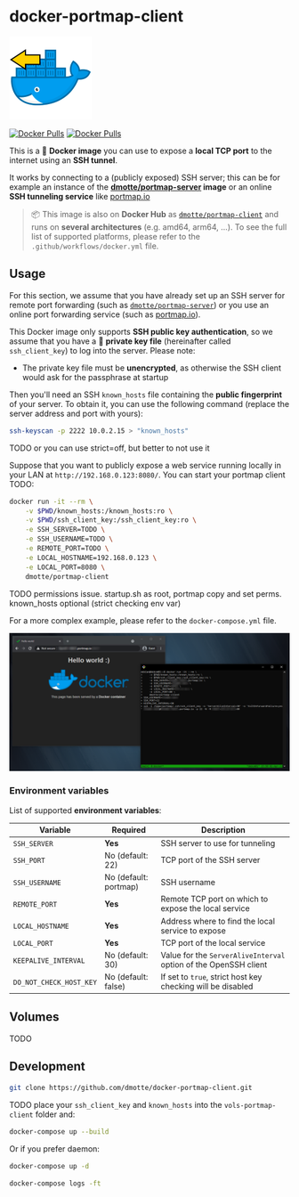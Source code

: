 # docker-portmap-client

![](portmap-client-icon-149.png)

[![Docker Pulls](https://img.shields.io/github/workflow/status/dmotte/docker-portmap-client/docker?logo=github&style=flat-square)](https://hub.docker.com/r/dmotte/portmap-client)
[![Docker Pulls](https://img.shields.io/docker/pulls/dmotte/portmap-client?logo=docker&style=flat-square)](https://hub.docker.com/r/dmotte/portmap-client)

This is a :whale: **Docker image** you can use to expose a **local TCP port** to the internet using an **SSH tunnel**.

It works by connecting to a (publicly exposed) SSH server; this can be for example an instance of the **[dmotte/portmap-server](https://github.com/dmotte/docker-portmap-server.git) image** or an online **SSH tunneling service** like [portmap.io](https://portmap.io/)

> :package: This image is also on **Docker Hub** as [`dmotte/portmap-client`](https://hub.docker.com/r/dmotte/portmap-client) and runs on **several architectures** (e.g. amd64, arm64, ...). To see the full list of supported platforms, please refer to the `.github/workflows/docker.yml` file.

## Usage

For this section, we assume that you have already set up an SSH server for remote port forwarding (such as [`dmotte/portmap-server`](https://hub.docker.com/r/dmotte/portmap-server)) or you use an online port forwarding service (such as [portmap.io](https://portmap.io/)).

This Docker image only supports **SSH public key authentication**, so we assume that you have a :key: **private key file** (hereinafter called `ssh_client_key`) to log into the server. Please note:

- The private key file must be **unencrypted**, as otherwise the SSH client would ask for the passphrase at startup

Then you'll need an SSH `known_hosts` file containing the **public fingerprint** of your server. To obtain it, you can use the following command (replace the server address and port with yours):

```bash
ssh-keyscan -p 2222 10.0.2.15 > "known_hosts"
```

TODO or you can use strict=off, but better to not use it

Suppose that you want to publicly expose a web service running locally in your LAN at `http://192.168.0.123:8080/`. You can start your portmap client TODO:

```bash
docker run -it --rm \
    -v $PWD/known_hosts:/known_hosts:ro \
    -v $PWD/ssh_client_key:/ssh_client_key:ro \
    -e SSH_SERVER=TODO \
    -e SSH_USERNAME=TODO \
    -e REMOTE_PORT=TODO \
    -e LOCAL_HOSTNAME=192.168.0.123 \
    -e LOCAL_PORT=8080 \
    dmotte/portmap-client
```

TODO permissions issue. startup.sh as root, portmap copy and set perms. known_hosts optional (strict checking env var)

For a more complex example, please refer to the `docker-compose.yml` file.

![screen01](screen01.png)

### Environment variables

List of supported **environment variables**:

Variable                | Required              | Description
----------------------- | --------------------- | ---
`SSH_SERVER`            | **Yes**               | SSH server to use for tunneling
`SSH_PORT`              | No (default: 22)      | TCP port of the SSH server
`SSH_USERNAME`          | No (default: portmap) | SSH username
`REMOTE_PORT`           | **Yes**               | Remote TCP port on which to expose the local service
`LOCAL_HOSTNAME`        | **Yes**               | Address where to find the local service to expose
`LOCAL_PORT`            | **Yes**               | TCP port of the local service
`KEEPALIVE_INTERVAL`    | No (default: 30)      | Value for the `ServerAliveInterval` option of the OpenSSH client
`DO_NOT_CHECK_HOST_KEY` | No (default: false)   | If set to `true`, strict host key checking will be disabled

## Volumes

TODO

## Development

```bash
git clone https://github.com/dmotte/docker-portmap-client.git
```

TODO place your `ssh_client_key` and `known_hosts` into the `vols-portmap-client` folder and:

```bash
docker-compose up --build
```

Or if you prefer daemon:

```bash
docker-compose up -d
```

```bash
docker-compose logs -ft
```
